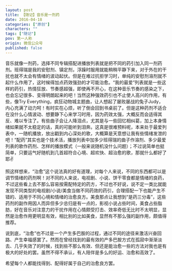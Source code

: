 ```yaml
---
layout: post
title: 【随记】音乐是一剂药
date: 2016-04-18
categories: ["原创"]
characters: ""
tags: ["随记"]
pov: 第一人称
origin: 微信公众号
published: false
---
```


音乐就像一剂药，选择不同专辑搭配进播放列表就是把不同的药引加入同一剂药剂。班得瑞是我的安慰剂、镇定剂，浮躁时服用就能稍稍平静下来，对于外在的干扰也就不太会有情绪的波动起伏。但是在难过抗拒学习时，单纯的安慰剂溶剂就不起什么作用了，这时候得加点药效强劲的才可能治愈。“我的最爱”列表就是一些这样的药引，热情狂放、节奏感超强，即使再不开心，在这种音乐节奏的感染之下，也会忘记很多、变得明朗起来的吧！当然这种强效药引也不止使人高兴的作用，有些，像Try Everything，疯狂动物城主题曲，让人想起了屡败屡战的兔子Judy，内心充满了动力呵！有时实在心烦，听了倒会回到书桌前了。但是这种药剂不适合在没什么心情波动、想要静下心来学习时用，因为药效太强，大概反而会适得其反、难以专注了。有些曲子会让人降泪点，尤其是与一些回忆相纠葛，加上本身情绪如果就不太稳定的话，真的可能听到泪奔。这真是很难预料呢，本来处于最爱列表中，一随机播放，放出戳到内心深处的歌，大概算是天意想让我有些情绪发泄的吧！“配药”其实也是个技术活，播放列表中加多少班得瑞的曲子作溶剂、多少最爱列表的歌作药剂、怎样的播放模式（一般来说随机没什么问题）；不过说简单也挺简单，只要运气好随机到几首超符合心境、超欢快、超治愈的歌，那就什么都好了耶✌

照这样想来，“治愈”这个说法真的好有道理，对每个人来说，不同的东西都可以是调节情绪的药剂啊！对不同的人来说，电视剧、小说、饼干零食都是情绪的良药，不过这些看上去不那么容易按需配特定的药方，不过也不好说，说不定一类比就能发现不同类型的电视剧/小说/美食当做不同药效的药引，合理搭配一下也能产生不错的、适用于不同心境和情绪的治愈良方。美食那点让我想到“是药三分毒”，这些药剂的副作用因人而异但多少总归是有一点的，影视小说占些时间，美食占些脂肪，好在音乐对注意力的干扰作用在心情颇受打击、效率奇低无比时不太明显，显然是治愈作用更明显有效，相比别的比如美食，显然有不那么强的副作用，颇值得推荐。

说到底，“治愈”也不过是一个产生多巴胺的过程，通过不同的途径来激活兴奋回路、产生幸福感罢了。然而在曾经找到的最有效的产多巴胺方式在孤寂中渐渐淡去、几乎失效了的时候，找到些不那么有效、但还是能治愈一些的方法对我也是有极大的好处的罢。虽然不得不承认，有人陪伴是多么的好运、治愈和高效了。

希望每个人都能找得到、配得好属于自己的治愈良方罢。
